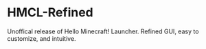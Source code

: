 # HMCL-Refined
Unoffical release of Hello Minecraft! Launcher. Refined GUI, easy to customize, and intuitive.
